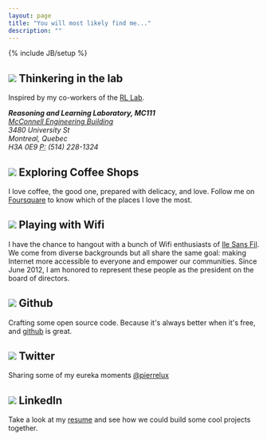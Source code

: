 ```yaml
---
layout: page
title: "You will most likely find me..."
description: ""
---
```

{% include JB/setup %}

<div class="row">
  <div class="span4">
    <h2><img src="{{ ASSET_PATH }}/twitter/bootstrap/img/glyphicons_242_google_maps.png"/> Thinkering in the lab</h2>
    <p>Inspired by my co-workers of the <a href="http://rl.cs.mcgill.ca/">RL Lab</a>.</p>
    <address>
      <strong>Reasoning and Learning Laboratory, MC111</strong><br>
      <a href="https://maps.google.ca/maps?q=McConnell+Engineering+Bldg,+Montreal,+QC&hl=en&sll=49.891235,-97.15369&sspn=38.84011,93.251953&oq=mc&t=h&hnear=McConnell+Engineering+Bldg,+Montreal,+Quebec+H3A+0E9&z=16&iwloc=A">
      McConnell Engineering Building</a><br>
      3480 University St <br>
      Montreal, Quebec <br>
      H3A 0E9
      <abbr title="Phone">P:</abbr> (514) 228-1324
    </address>
  </div>

  <div class="span4">
    <h2><img src="{{ ASSET_PATH }}/twitter/bootstrap/img/glyphicons_294_coffe_cup.png"/>&nbsp;Exploring Coffee Shops</h2>
    <p>I love coffee, the good one, prepared with delicacy, and love.
    Follow me on <a href="https://foursquare.com/pierrelux/list/todos">Foursquare</a> to know which of the places I love the most.</p>
  </div>

  <div class="span4">
    <h2><img src="{{ ASSET_PATH }}/twitter/bootstrap/img/glyphicons_073_signal.png"/>&nbsp;Playing with Wifi</h2>
    <p>I have the chance to hangout with a bunch of Wifi enthusiasts of <a href="http://www.ilesansfil.org/">Ile Sans Fil</a>. We come from diverse backgrounds but all share the same goal:
making Internet more accessible to everyone and empower our communities. Since June 2012, I am honored to represent these people as the president on the board of directors.</p>
  </div>
</div>

<div class="row">
  <div class="span4">
    <h2><img src="{{ ASSET_PATH }}/twitter/bootstrap/img/glyphicons_381_github.png"/> Github</h2>
    <p>Crafting some open source code. Because it's always better when it's free, and
    <a href="https://github.com/pierrelux">github</a> is great.</p>
  </div>

  <div class="span4">
    <h2><img src="{{ ASSET_PATH }}/twitter/bootstrap/img/glyphicons_391_twitter_t.png"/> Twitter </h2>
     <p>Sharing some of my eureka moments
     <a href="https://twitter.com/#!/pierrelux">@pierrelux</a></p>
  </div>

  <div class="span4">
    <h2><img src="{{ ASSET_PATH }}/twitter/bootstrap/img/glyphicons_377_linked_in.png"/> LinkedIn</h2>
    <p>Take a look at my <a href="http://www.linkedin.com/profile/view?id=40528760">resume</a>
    and see how we could build some cool projects together.</p>
  </div>
</div>
